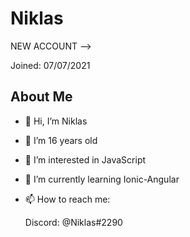 # Niklas
NEW ACCOUNT --> 

Joined: 07/07/2021

## About Me

- 👋 Hi, I’m Niklas
- 💞️ I’m 16 years old
- 👀 I’m interested in JavaScript
- 🌱 I’m currently learning Ionic-Angular
- 📫 How to reach me:

  Discord: @Niklas#2290



<!---
niklasbaranski/niklasbaranski is a ✨ special ✨ repository because its `README.md` (this file) appears on your GitHub profile.
You can click the Preview link to take a look at your changes.
--->
